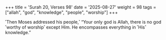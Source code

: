 +++
title = 'Surah 20, Verses 98'
date = '2025-08-27'
weight = 98
tags = ["allah", "god", "knowledge", "people", "worship"]
+++

˹Then Moses addressed his people,˺ “Your only god is Allah, there is no god ˹worthy of worship˺ except Him. He encompasses everything in ˹His˺ knowledge.”